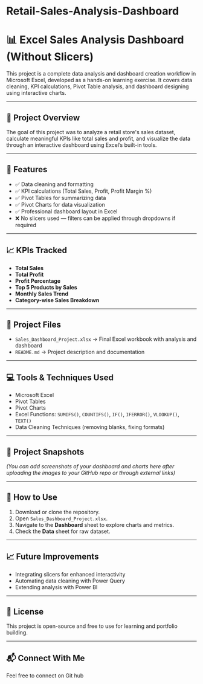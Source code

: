 # Retail-Sales-Analysis-Dashboard
# 📊 Excel Sales Analysis Dashboard (Without Slicers)

This project is a complete data analysis and dashboard creation workflow in Microsoft Excel, developed as a hands-on learning exercise. It covers data cleaning, KPI calculations, Pivot Table analysis, and dashboard designing using interactive charts.

---

## 📌 Project Overview

The goal of this project was to analyze a retail store's sales dataset, calculate meaningful KPIs like total sales and profit, and visualize the data through an interactive dashboard using Excel’s built-in tools.

---

## 📑 Features

- ✅ Data cleaning and formatting  
- ✅ KPI calculations (Total Sales, Profit, Profit Margin %)  
- ✅ Pivot Tables for summarizing data  
- ✅ Pivot Charts for data visualization  
- ✅ Professional dashboard layout in Excel  
- ❌ No slicers used — filters can be applied through dropdowns if required  

---

## 📈 KPIs Tracked

- **Total Sales**
- **Total Profit**
- **Profit Percentage**
- **Top 5 Products by Sales**
- **Monthly Sales Trend**
- **Category-wise Sales Breakdown**

---

## 📂 Project Files

- `Sales_Dashboard_Project.xlsx` → Final Excel workbook with analysis and dashboard
- `README.md` → Project description and documentation

---

## 💻 Tools & Techniques Used

- Microsoft Excel  
- Pivot Tables  
- Pivot Charts  
- Excel Functions: `SUMIFS()`, `COUNTIFS()`, `IF()`, `IFERROR()`, `VLOOKUP()`, `TEXT()`  
- Data Cleaning Techniques (removing blanks, fixing formats)

---

## 📸 Project Snapshots  

*(You can add screenshots of your dashboard and charts here after uploading the images to your GitHub repo or through external links)*  

---

## 📌 How to Use

1. Download or clone the repository.
2. Open `Sales_Dashboard_Project.xlsx`.
3. Navigate to the **Dashboard** sheet to explore charts and metrics.
4. Check the **Data** sheet for raw dataset.

---

## 📈 Future Improvements

- Integrating slicers for enhanced interactivity  
- Automating data cleaning with Power Query  
- Extending analysis with Power BI

---

## 📃 License

This project is open-source and free to use for learning and portfolio building.

---

## 📬 Connect With Me

Feel free to connect on Git hub


